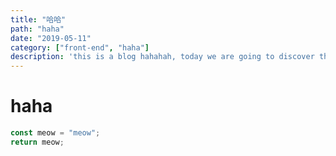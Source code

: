 ```yaml
---
title: "哈哈"
path: "haha"
date: "2019-05-11"
category: ["front-end", "haha"]
description: 'this is a blog hahahah, today we are going to discover the secret of haha, stay tune! For most of the time, we just hahaed, but no knowing anything about haha. The latest research from Scientist says "The more you haha, the more you area going to be dumb, this is crul, but absolutely true..."'
---
```


# haha

```javascript
const meow = "meow";
return meow;
```
